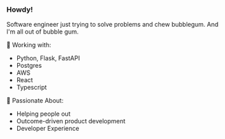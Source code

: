 ### Howdy!
Software engineer just trying to solve problems and chew bubblegum. And I'm all out of bubble gum. 

 👔 Working with:
- Python, Flask, FastAPI
- Postgres
- AWS
- React
- Typescript 

💛 Passionate About:
- Helping people out
- Outcome-driven product development
- Developer Experience

